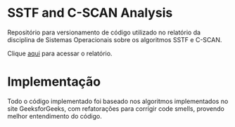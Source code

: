 # SSTF and C-SCAN Analysis

Repositório para versionamento de código utilizado no relatório da disciplina de Sistemas Operacionais sobre os algoritmos SSTF e C-SCAN.

Clique [aqui](https://docs.google.com/document/d/1yB46UXTxB3JjAze1ii0SP1VVJovRRW1g5hddzQgeCr4/edit?usp=sharing) para acessar o relatório.

# Implementação

Todo o código implementado foi baseado nos algoritmos implementados no site GeeksforGeeks, com refatorações para corrigir code smells, provendo melhor entendimento do código.
